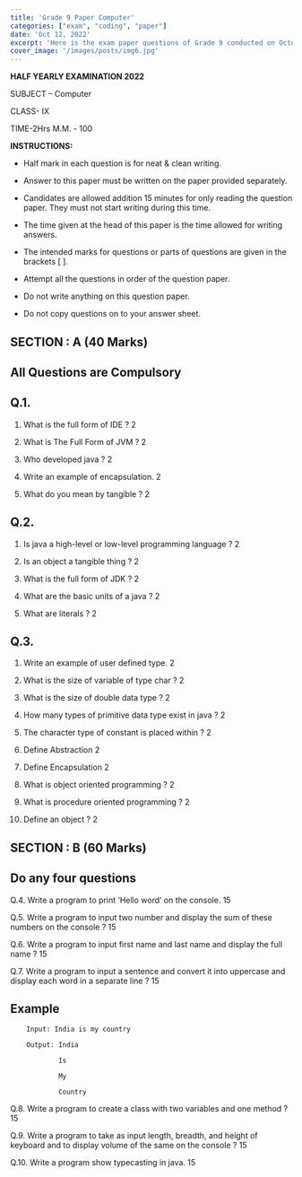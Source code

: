 ```yaml
---
title: 'Grade 9 Paper Computer'
categories: ["exam", "coding", "paper"]
date: 'Oct 12, 2022'
excerpt: 'Here is the exam paper questions of Grade 9 conducted on October 12, 2022.'
cover_image: '/images/posts/img6.jpg'
---
```


**HALF YEARLY EXAMINATION 2022**

SUBJECT – Computer

CLASS- IX

<span class="underline">TIME-2Hrs</span> <span class="underline">M.M. -
100</span>

**INSTRUCTIONS:**

  - Half mark in each question is for neat & clean writing.

  - Answer to this paper must be written on the paper provided
    separately.

  - Candidates are allowed addition 15 minutes for only reading the
    question paper. They must not start writing during this time.

  - The time given at the head of this paper is the time allowed for
    writing answers.

  - The intended marks for questions or parts of questions are given in
    the brackets \[ \].

  - Attempt all the questions in order of the question paper.

  - Do not write anything on this question paper.

  - Do not copy questions on to your answer sheet.

## 

## 

## SECTION : A (40 Marks)

## All Questions are Compulsory

## Q.1.

1.  What is the full form of IDE ? 2

2.  What is The Full Form of JVM ? 2

3.  Who developed java ? 2

4.  Write an example of encapsulation. 2

5.  What do you mean by tangible ? 2

## Q.2.

1.  Is java a high-level or low-level programming language ? 2

2.  Is an object a tangible thing ? 2

3.  What is the full form of JDK ? 2

4.  What are the basic units of a java ? 2

5.  What are literals ? 2

## 

## 

## Q.3.

1.  Write an example of user defined type. 2

2.  What is the size of variable of type char ? 2

3.  What is the size of double data type ? 2

4.  How many types of primitive data type exist in java ? 2

5.  The character type of constant is placed within ? 2

6.  Define Abstraction 2

7.  Define Encapsulation 2

8.  What is object oriented programming ? 2

9.  What is procedure oriented programming ? 2

10. Define an object ? 2

## 

## SECTION : B (60 Marks) 

## Do any four questions

Q.4. Write a program to print ‘Hello word’ on the console. 15

Q.5. Write a program to input two number and display the sum of these numbers on the console ? 15

Q.6. Write a program to input first name and last name and display the full name ? 15

Q.7. Write a program to input a sentence and convert it into uppercase and display each word in a separate line ? 15

##  Example

        Input: India is my country 

        Output: India 

                Is 

                My 

                Country 

Q.8. Write a program to create a class with two variables and one method ?  15

Q.9. Write a program to take as input length, breadth, and height of keyboard and to display volume of the same on the console ? 15

Q.10. Write a program show typecasting in java. 15
